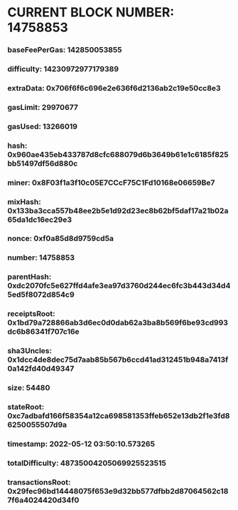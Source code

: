 # CURRENT BLOCK NUMBER: 14758853

### baseFeePerGas: 142850053855
### difficulty: 14230972977179389
### extraData: 0x706f6f6c696e2e636f6d2136ab2c19e50cc8e3
### gasLimit: 29970677
### gasUsed: 13266019
### hash: 0x960ae435eb433787d8cfc688079d6b3649b61e1c6185f825bb51497df56d880c
### miner: 0x8F03f1a3f10c05E7CCcF75C1Fd10168e06659Be7
### mixHash: 0x133ba3cca557b48ee2b5e1d92d23ec8b62bf5daf17a21b02a65da1dc16ec29e3
### nonce: 0xf0a85d8d9759cd5a
### number: 14758853
### parentHash: 0xdc2070fc5e627ffd4afe3ea97d3760d244ec6fc3b443d34d45ed5f8072d854c9
### receiptsRoot: 0x1bd79a728866ab3d6ec0d0dab62a3ba8b569f6be93cd993dc6b86341f707c16e
### sha3Uncles: 0x1dcc4de8dec75d7aab85b567b6ccd41ad312451b948a7413f0a142fd40d49347
### size: 54480
### stateRoot: 0xc7adbafd166f58354a12ca698581353ffeb652e13db2f1e3fd86250055507d9a
### timestamp: 2022-05-12 03:50:10.573265
### totalDifficulty: 48735004205069925523515
### transactionsRoot: 0x29fec96bd14448075f653e9d32bb577dfbb2d87064562c187f6a4024420d34f0
